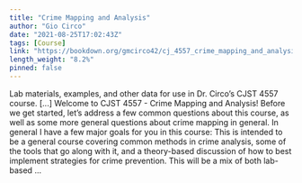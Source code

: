 ```yaml
---
title: "Crime Mapping and Analysis"
author: "Gio Circo"
date: "2021-08-25T17:02:43Z"
tags: [Course]
link: "https://bookdown.org/gmcirco42/cj_4557_crime_mapping_and_analysis/"
length_weight: "8.2%"
pinned: false
---
```


Lab materials, examples, and other data for use in Dr. Circo’s CJST 4557 course. [...] Welcome to CJST 4557 - Crime Mapping and Analysis! Before we get started, let’s address a few common questions about this course, as well as some more general questions about crime mapping in general. In general I have a few major goals for you in this course: This is intended to be a general course covering common methods in crime analysis, some of the tools that go along with it, and a theory-based discussion of how to best implement strategies for crime prevention. This will be a mix of both lab-based ...
